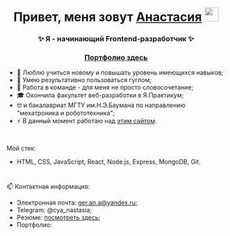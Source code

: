 <h1 align="center">Привет, меня зовут <a href="https://ger-an-a.github.io/portfolio/" target="_blank">Анастасия</a> 
<img src="https://github.com/blackcater/blackcater/raw/main/images/Hi.gif" height="32"/></h1>
<h3 align="center">✨ Я - начинающий Frontend-разработчик ✨</h3>
<h3 align="center"><a href="https://ger-an-a.github.io/portfolio/" target="_blank">Портфолио здесь</a></h3>


- 🔭 Люблю учиться новому и повышать уровень имеющихся навыков;
- 🌱 Умею результативно пользоваться гуглом;
- 👯 Работа в команде - для меня не просто словосочетание;
- 🎓 Окончила факультет веб-разработки в Я.Практикум;
- 🤓 и бакалавриат МГТУ им.Н.Э.Баумана по направлению "мехатроника и робототехника";
- ⚡ В данный момент работаю над [этим сайтом](https://examen-technolab.ru/main).

#
Мой стек:
- HTML, CSS, JavaScript, React, Node.js, Express, MongoDB, Git.

# 
📫 Контактная информация:
- Электронная почта: ger.an.a@yandex.ru;
- Telegram: @cya_nastasia;
- Резюме: [посмотреть здесь](https://hh.ru/resume/7be9cb9bff086977d80039ed1f77663947416e);
- Портфолио: 
